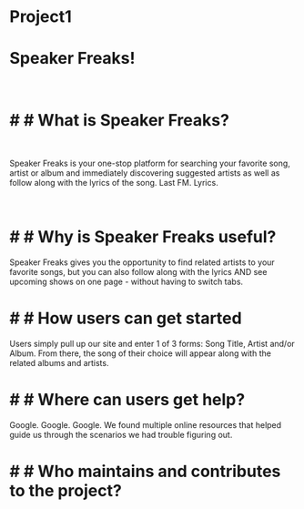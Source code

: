 # Project1
<!-- What the project does
Why the project is useful
How users can get started with the project
Where users can get help with your project
Who maintains and contributes to the project -->

# Speaker Freaks!
<br>

# # # What is Speaker Freaks?
<br>

Speaker Freaks is your one-stop platform for searching your favorite song, artist or album and immediately discovering suggested artists as well as follow along with the lyrics of the song. Last FM. Lyrics. 

<br>

# # # Why is Speaker Freaks useful?

Speaker Freaks gives you the opportunity to find related artists to your favorite songs, but you can also follow along with the lyrics AND see upcoming shows on one page - without having to switch tabs. 

# # # How users can get started

Users simply pull up our site and enter 1 of 3 forms: Song Title, Artist and/or Album. From there, the song of their choice will appear along with the related albums and artists. 

# # # Where can users get help?

Google. Google. Google. We found multiple online resources that helped guide us through the scenarios we had trouble figuring out. 

# # # Who maintains and contributes to the project?

